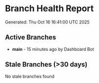 # Branch Health Report
Generated: Thu Oct 16 16:41:00 UTC 2025

## Active Branches
- **main** - 15 minutes ago by Dashboard Bot

## Stale Branches (>30 days)
No stale branches found
